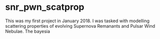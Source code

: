 # snr_pwn_scatprop
This was my first project in January 2018. I was tasked with modelling scattering properties of evolving Supernova Remanants and Pulsar Wind Nebulae. The bayesia
